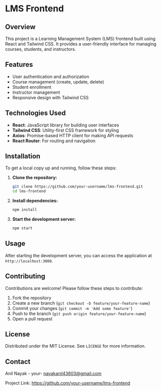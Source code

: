 # LMS Frontend

## Overview
This project is a Learning Management System (LMS) frontend built using React and Tailwind CSS. It provides a user-friendly interface for managing courses, students, and instructors.

## Features
- User authentication and authorization
- Course management (create, update, delete)
- Student enrollment
- Instructor management
- Responsive design with Tailwind CSS

## Technologies Used
- **React**: JavaScript library for building user interfaces
- **Tailwind CSS**: Utility-first CSS framework for styling
- **Axios**: Promise-based HTTP client for making API requests
- **React Router**: For routing and navigation

## Installation
To get a local copy up and running, follow these steps:

1. **Clone the repository:**
    ```bash
    git clone https://github.com/your-username/lms-frontend.git
    cd lms-frontend
    ```

2. **Install dependencies:**
    ```bash
    npm install
    ```

3. **Start the development server:**
    ```bash
    npm start
    ```

## Usage
After starting the development server, you can access the application at `http://localhost:3000`. 

## Contributing
Contributions are welcome! Please follow these steps to contribute:

1. Fork the repository
2. Create a new branch (`git checkout -b feature/your-feature-name`)
3. Commit your changes (`git commit -m 'Add some feature'`)
4. Push to the branch (`git push origin feature/your-feature-name`)
5. Open a pull request

## License
Distributed under the MIT License. See `LICENSE` for more information.

## Contact
Anil Nayak - your- nayakanil43603@gmail.com

Project Link: https://github.com/your-username/lms-frontend
